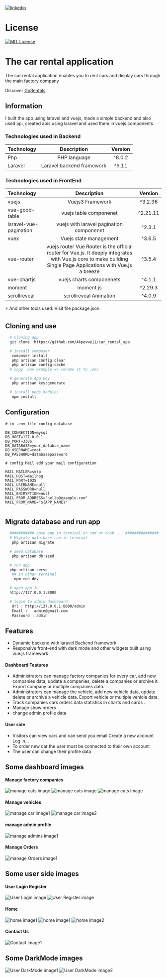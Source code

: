 
[![linkedin](https://www.linkedin.com/in/akpevwe-essi-45416518b/)](https://www.linkedin.com/in/abderrahmane-amerrhi-807b40201/)

# License

[![MIT License](https://img.shields.io/badge/License-MIT-green.svg)](https://choosealicense.com/licenses/mit/)

# The car rental application

The car rental application enables you to rent cars and display cars through the main factory company

Discover [GoRentals](https://abderrahmaneamerrhi.com/assets/carrentalprojectved-36a6384e.mp4).

## Information

I built the app using laravel and vuejs, made a simple backend and also used api, created apis using laravel and used them in vuejs components

### Technologies used in Backend

| Technology |        Description        | Version |
| :--------- | :-----------------------: | :-----: |
| Php        |       PHP language        | ^8.0.2  |
| Laravel    | Laravel backend framework |  ^9.11  |

### Technologies used in FrontEnd

| Technology             |                                                                           Description                                                                           | Version  |
| :--------------------- | :-------------------------------------------------------------------------------------------------------------------------------------------------------------: | :------: |
| vuejs                  |                                                                        Vuejs3 Framework                                                                         | ^3.2.36  |
| vue-good-table         |                                                                     vuejs table componenet                                                                      | ^2.21.11 |
| laravel-vue-pagination |                                                            vuejs with laravel pagination componenet                                                             |  ^2.3.1  |
| vuex                   |                                                                     Vuejs state management                                                                      |  ^3.6.5  |
| vue-router             | vuejs router Vue Router is the official router for Vue.js. It deeply integrates with Vue.js core to make building Single Page Applications with Vue.js a breeze |  ^3.5.4  |
| vue-chartjs            |                                                                    vuejs charts componenets                                                                     |  ^4.1.1  |
| moment                 |                                                                            moment js                                                                            | ^2.29.3  |
| scrollreveal           |                                                                     scrollreveal Animation                                                                      |  ^4.0.9  |

⚡️ And other tools used: Visit file package.json

## Cloning and use

```bash or terminal
  # Cloning app
  git clone  https://github.com/Akpevwe11/car_rental_app

  # install composer
   composer install
   php artisan config:clear
   php artisan config:cache
  # copy .env.example => rename it to .env

  # generate App key
   php artisan key:generate

  # install node_modules
   npm install

```

## Configuration

```env
# in .env file config database

DB_CONNECTION=mysql
DB_HOST=127.0.0.1
DB_PORT=3306
DB_DATABASE=your_databse_name
DB_USERNAME=root
DB_PASSWORD=databasepassword

# config Mail add your mail configuration

MAIL_MAILER=smtp
MAIL_HOST=mailhog
MAIL_PORT=1025
MAIL_USERNAME=null
MAIL_PASSWORD=null
MAIL_ENCRYPTION=null
MAIL_FROM_ADDRESS="hello@example.com"
MAIL_FROM_NAME="${APP_NAME}"


```

## Migrate database and run app

```bash or terminal
  ########### open app in terminal or cmd or bash ... ###############
  # Migrate data base run in terminal
   php artisan migrate

  # seed database
   php artisan db:seed

  # run app
  php artisan serve
   ## in other terminal
    npm run dev

  # open app in
  http://127.0.0.1:8000

  # login to admin dashboard
   Url : http://127.0.0.1:8000/admin
   Email :   admin@gmail.com
   Password : admin


```

## Features

-   Dynamic backend with laravel Backend framework
-   Responsive front-end with dark mode and other widgets built using vue.js framework

#### Dashboard Features

-   Administrators can manage factory companies for every car, add new companies data, update a companies, delete a companies or archive it. Export company or multiple companies data.
-   Administrators can manage the vehicle, add new vehicle data, update delete or archive a vehicle data. Export vehicle or multiple vehicle data.
-   Track companies cars orders data statistics in charts and cards .
-   Manage show orders
-   change admin profile data

#### User side

-   Visitors can view cars and can send you email Create a new account Log in...
-   To order new car the user must be connected to their own account
-   The user can change their profile data

## Some dashboard images

#### Manage factory companies

![manage cats image](https://github.com/Akpevwe11/car_rental_app/blob/main/public/images/github/backend/companis.png)
![manage cats image](https://github.com/Akpevwe11/car_rental_app/blob/main/public/images/github/backend/companisadd.png)
![manage cats image](https://github.com/Akpevwe11/car_rental_app/blob/main/public/images/github/backend/Homestatistics.png)

#### Manage vehicles

![manage car image1](https://github.com/Akpevwe11/car_rental_app/blob/main/public/images/github/backend/carsmanage.png)
![manage car image2](https://github.com/Akpevwe11/car_rental_app/blob/main/public/images/github/backend/addcars.png)

#### manage admin profile

![manage admins image1](https://github.com/Akpevwe11/car_rental_app/blob/main/public/images/github/backend/updatadminprofile.png)

#### Manage Orders

![manage Orders image1](https://github.com/AbderrahmaneAmerhhi/Digital-store/blob/main/public/Githubfiles/backend/manageorders.png)

## Some user side images

#### User Login Register

![User Login image](https://github.com/Akpevwe11/car_rental_app/blob/main/public/images/github/frontend/login.png)
![User Register image](https://github.com/Akpevwe11/car_rental_app/blob/main/public/images/github/frontend/register.png)

#### Home

![ home image1](https://github.com/Akpevwe11/car_rental_app/blob/main/public/images/github/frontend/homestart.png)
![ home image1](https://github.com/Akpevwe11/car_rental_app/blob/main/public/images/github/frontend/home1.png)
![ home image2](https://github.com/Akpevwe11/car_rental_app/blob/main/public/images/github/frontend/catscars.png)

#### Contact Us

![ Contact image1](https://github.com/Akpevwe11/car_rental_app/blob/main/public/images/github/frontend/contact.png)

## Some DarkMode images

![  User DarkMode image1](https://github.com/Akpevwe11/car_rental_app/blob/main/public/images/github/frontend/DarkMode.png)
![  User DarkMode image2](https://github.com/Akpevwe11/car_rental_app/blob/main/public/images/github/backend/darkmode.png)
